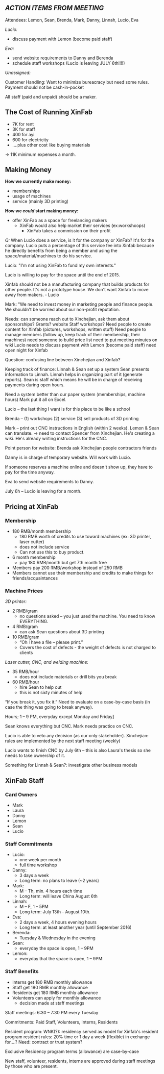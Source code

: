 ## *ACTION ITEMS FROM MEETING*
Attendees: Lemon, Sean, Brenda, Mark, Danny, Linnah, Lucio, Eva

*Lucio:*
* discuss payment with Lemon (become paid staff)

*Eva:*
* send website requirements to Danny and Berenda
* schedule staff workshops (Lucio is leaving JULY 6th!!!!)

*Unassigned:*


Customer Handling:
Want to minimize bureacracy but need some rules.
Payment should not be cash-in-pocket

All staff (paid and unpaid) should be a maker. 

## The Cost of Running XinFab
* 7K for rent
* 3K for staff
* 400 for ayi
* 600 for electricity
* ....plus other cost like buying materials 

-> 11K minimum expenses a month. 

## Making Money
**How we currently make money:**
* memberships
* usage of machines
* service (mainly 3D printing)

**How we *could* start making money:**
* offer XinFab as a space for freelancing makers
  * XinFab would also help market their services (ex:workshoops)
    * XinFab takes a commission on their profit

*Q:* When Lucio does a service, is it for the company or XinFab?
It's for the company. Lucio puts a percentage of this service fee into Xinfab because he directly benefits from being a member and using the space/material/machines to do his service. 

Lucio: "I'm not using XinFab to fund my own interests."

Lucio is willing to pay for the space until the end of 2015. 

Xinfab should not be a manufacturing company that builds products for other people. It's not a prototype house. We don't want Xinfab to move away from makers. - Lucio

Mark: "We need to invest money in marketing people and finance people. We shouldn't be worried about our non-profit reputation.

Needs:
can someone reach out to Xinchejian, ask them about sponsorships?
Grants?
website
Staff workshops?
Need people to create content for Xinfab (pictures, workshops, written stuff)
Need people to manage members (follow up, keep track of their membership, their machines)
need someone to build price list
need to put meeting minutes on wiki
Lucio needs to discuss payment with Lemon (become paid staff)
need open night for Xinfab

Question:
confusing line between Xinchejian and Xinfab?

Keeping track of finance:
Linnah & Sean
set up a system
Sean presents information to Linnah. Linnah helps in organizing part of it (generate reports).
Sean is staff which means he will be in charge of receiving payments during open hours.

Need a system better than our paper system (memberships, machine hours)
Mark put it all on Excel. 

Lucio – the last thing I want is for this place to be like a school

Brenda – (1) workshops (2) service (3) sell products of 3D printing

Mark – print out CNC instructions in English (within 2 weeks). Lemon & Sean can translate.
→ need to contact Spencer from Xinchejian. He's creating a wiki. He's already writing instructions for the CNC. 

Point person for website: Brenda
ask Xinchejian people
contractors
friends

Danny is in charge of temporary website. Will work with Lucio. 

If someone reserves a machine online and doesn't show up, they have to pay for the time anyway. 

Eva to send website requirements to Danny. 

July 6h – Lucio is leaving for a month. 

## Pricing at XinFab
### Membership
* 180 RMB/month membership
  * 180 RMB worth of credits to use toward machines (ex: 3D printer, laser cutter)
  * does not include service
  * Can not use this to buy product. 
* 6 month membership
  * pay 180 RMB/month but get 7th month free 
* Members pay 200 RMB/workshop instead of 250 RMB
* Members cannot use their membership and credits to make things for friends/acquaintances

### Machine Prices
*3D printer:*
* 2 RMB/gram
  * no questions asked – you just used the machine. You need to know EVERYTHING.
* 4 RMB/gram
  * can ask Sean questions about 3D printing
* 10 RMB/gram
  * “Oh I have a file – please print.” 
  * Covers the cost of defects - the weight of defects is not charged to clients 

*Laser cutter, CNC, and welding machine:*
* 35 RMB/hour
  * does not include materials or drill bits you break
* 60 RMB/hour
  * hire Sean to help out
  * this is not sixty minutes of help

“If you break it, you fix it.” Need to evaluate on a case-by-case basis (in case the thing was going to break anyway). 


Hours;
1 – 9 PM, everyday except Monday and Friday]

Sean knows everything but CNC.
Mark needs practice on CNC.

Lucio is able to veto any decision (as our only stakeholder).
Xinchejian:
rules are implemented by the next staff meeting (weekly)

Lucio wants to finish CNC by July 6th – this is also Laura's thesis so she needs to take ownership of it. 

Something for Linnah & Sean?:
investigate other business models


## XinFab Staff
### Card Owners
* Mark
* Laura
* Danny
* Lemon
* Sean
* Lucio

### Staff Commitments
* Lucio:
  * one week per month
  * full time workshop
* Danny: 
  * 3 days a week
  * Long term: no plans to leave (~2 years)
* Mark:
  * M – Th, min. 4 hours each time
  * Long term: will leave China August 6th
* Linnah: 
  * M – F, 1 – 5PM
  * Long term: July 13th - August 10th.
* Eva: 
  * 2 days a week, 4 hours evening hours
  * Long term: at least another year (until September 2016)
* Berenda: 
  * Tuesday & Wednesday in the evening
* Sean: 
  * everyday the space is open, 1 – 9PM
* Lemon: 
  * everyday that the space is open, 1 – 9PM 

### Staff Benefits
* Interns get 180 RMB monthly allowance
* Staff get 180 RMB monthly allowance
* Residents get 180 RMB monthly allowance
* Volunteers can apply for monthly allowance
  * decision made at staff meetings

Staff meetings:
6:30 – 7:30 PM every Tuesday

Commitments:
Paid Staff, Volunteers, Interns, Residents

Resident program:
WNK(?): residency served as model for Xinfab's resident program
resident rules: 20% time or 1 day a week (flexible) in exchange for....?
Need: contract or trust system?

Exclusive Residency program 
terms (allowance) are case-by-case

New staff, volunteer, residents, interns are approved during staff meetings by those who are present. 
 



